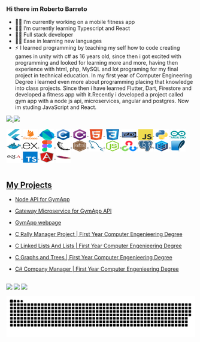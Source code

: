 ### Hi there im Roberto Barreto

- 👨‍💻 I’m currently working on a mobile fitness app
- 👨‍💻 I’m currently learning Typescript and React
- 👨‍💻 Full stack developer
- 👨‍💻 Ease in learning new languages
- ⚡ I learned programming by teaching my self how to code creating games in unity with c# as 16 years old, since then i got excited with programming and looked for learning more and more, having then experience with html, php, MySQL and Iot programing for my final project in technical education. In my first year of Computer Engineering Degree i learned even more about programming placing that knowledge into class projects. Since then i have learned Flutter, Dart, Firestore and developed a fitness app with it.Recently i developed a project called gym app with a node js api, microservices, angular and postgres. Now im studing JavaScript and React.

<div>
  <a href="https://github.com/RobertoFMBarreto">
  <img height="180em" src="https://github-readme-stats.vercel.app/api?username=RobertoFMBarreto&show_icons=true&theme=dracula&include_all_commits=true&count_private=true"/>
  <img height="180em" src="https://github-readme-stats.vercel.app/api/top-langs/?username=RobertoFMBarreto&layout=compact&langs_count=7&theme=dracula"/>
</div>
  
<div style="display: inline_block"><br>
  <img align="center" height="30" width="40" src="https://raw.githubusercontent.com/devicons/devicon/master/icons/flutter/flutter-original.svg">
  <img align="center" height="30" width="40" src="https://raw.githubusercontent.com/devicons/devicon/master/icons/firebase/firebase-plain-wordmark.svg">
  <img align="center" height="30" width="40" src="https://raw.githubusercontent.com/devicons/devicon/master/icons/dart/dart-original.svg">
  <img align="center" height="30" width="40" src="https://raw.githubusercontent.com/devicons/devicon/master/icons/c/c-original.svg">
  <img align="center" height="30" width="40" src="https://raw.githubusercontent.com/devicons/devicon/master/icons/csharp/csharp-original.svg">
  <img align="center" height="30" width="40" src="https://raw.githubusercontent.com/devicons/devicon/master/icons/html5/html5-original.svg">
  <img align="center" height="30" width="40" src="https://raw.githubusercontent.com/devicons/devicon/master/icons/css3/css3-original.svg">
  <img align="center" height="30" width="40" src="https://raw.githubusercontent.com/devicons/devicon/master/icons/php/php-original.svg">
  <img align="center" height="30" width="40" src="https://raw.githubusercontent.com/devicons/devicon/master/icons/javascript/javascript-original.svg">
  <img align="center" height="30" width="40" src="https://raw.githubusercontent.com/devicons/devicon/master/icons/python/python-original.svg">
  <img align="center" height="30" width="40" src="https://raw.githubusercontent.com/devicons/devicon/master/icons/arduino/arduino-original-wordmark.svg">
  
  <img align="center" height="30" width="40" src="https://github.com/devicons/devicon/blob/master/icons/docker/docker-original.svg">
  <img align="center" height="30" width="40" src="https://github.com/devicons/devicon/blob/master/icons/express/express-original.svg">
  <img align="center" height="30" width="40" src="https://github.com/devicons/devicon/blob/master/icons/figma/figma-original.svg">
  <img align="center" height="30" width="40" src="https://github.com/devicons/devicon/blob/master/icons/flask/flask-original.svg">
  <img align="center" height="30" width="40" src="https://github.com/devicons/devicon/blob/master/icons/mocha/mocha-plain.svg">
  <img align="center" height="30" width="40" src="https://github.com/devicons/devicon/blob/master/icons/mysql/mysql-original.svg">
  <img align="center" height="30" width="40" src="https://github.com/devicons/devicon/blob/master/icons/nodejs/nodejs-original.svg">
  <img align="center" height="30" width="40" src="https://github.com/devicons/devicon/blob/master/icons/opencv/opencv-original.svg">
  <img align="center" height="30" width="40" src="https://github.com/devicons/devicon/blob/master/icons/postgresql/postgresql-original.svg">
  <img align="center" height="30" width="40" src="https://github.com/devicons/devicon/blob/master/icons/sequelize/sequelize-original.svg">
  <img align="center" height="30" width="40" src="https://github.com/devicons/devicon/blob/master/icons/sqlite/sqlite-original.svg">
  <img align="center" height="30" width="40" src="https://github.com/devicons/devicon/blob/master/icons/sqlalchemy/sqlalchemy-original.svg">
  <img align="center" height="30" width="40" src="https://github.com/devicons/devicon/blob/master/icons/typescript/typescript-original.svg">
  <img align="center" height="30" width="40" src="https://github.com/devicons/devicon/blob/master/icons/angularjs/angularjs-original.svg">
  <img align="center" height="30" width="40" src="https://github.com/devicons/devicon/blob/master/icons/apache/apache-original.svg">
 
</div>

<br/>
  
<div>
  <h2>My Projects</h2>
  <ul>
    <li>
      <a href="https://github.com/RobertoFMBarreto/api_gymapp_ts">
         <p>Node API for GymApp</p>
      </a>
    </li>
    <li>
      <a href="https://github.com/RobertoFMBarreto/gymapp_gateway_api">
         <p>Gateway Microservice for GymApp API</p>
      </a>
    </li>
    <li>
      <a href="https://github.com/RobertoFMBarreto/web_gymapp">
         <p>GymApp webpage</p>
      </a>
    </li>
    <li>
      <a href="https://github.com/EngenheirosOnFire/Trabalho1_LP.git">
         <p>C Rally Manager Project | First Year Computer Engenieering Degree</p>
      </a>
    </li>
    <li>
      <a href="https://github.com/RobertoFMBarreto/AED2.git">
         <p>C Linked Lists And Lists | First Year Computer Engenieering Degree</p>
      </a>
    </li>
    <li>
      <a href="https://github.com/RobertoFMBarreto/AED_Trabalho2.git">
         <p>C Graphs and Trees | First Year Computer Engenieering Degree</p>
      </a>
    </li>
    <li>
      <a href="https://github.com/RobertoFMBarreto/CompanyManager.git">
         <p>C# Company Manager | First Year Computer Engenieering Degree</p>
      </a>
    </li>
  </ul>
</div>

<br/>
  
<div>
  <a href="https://instagram.com/_o.berto_" target="_blank"><img src="https://img.shields.io/badge/-Instagram-%23E4405F?style=for-the-badge&logo=instagram&logoColor=white" target="_blank"></a>
  <a href = "mailto:robertofmbarreto@gmail.com"><img src="https://img.shields.io/badge/-Gmail-%23333?style=for-the-badge&logo=gmail&logoColor=white" target="_blank"></a>
  <a href="https://www.linkedin.com/in/roberto-barreto-b5855719b" target="_blank"><img src="https://img.shields.io/badge/-LinkedIn-%230077B5?style=for-the-badge&logo=linkedin&logoColor=white" target="_blank"></a> 
</div>

<div>

![Snake animation](https://github.com/RobertoFMBarreto/RobertoFMBarreto/blob/output/github-snake-dark.svg#gh-dark-mode-only)

</div>
